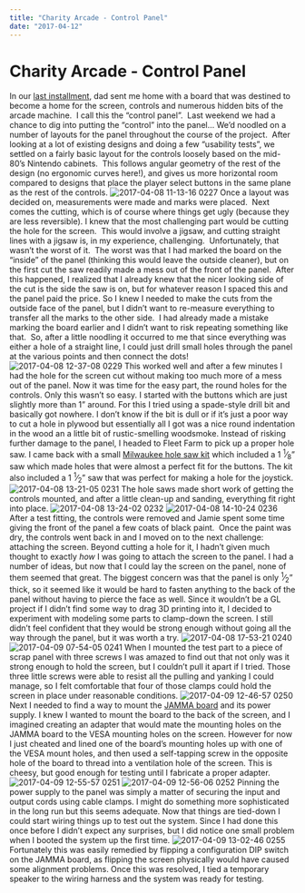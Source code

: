 ```yaml
---
title: "Charity Arcade - Control Panel"
date: "2017-04-12"
---
```


<div class="content">
<h1 id="charity-arcade-control-panel">Charity Arcade - Control Panel</h1>
<p>In our <a href="http://jjg.2soc.net/2017/03/31/charity-arcade-cabinet/" target="_blank">last installment</a>, dad sent me home with a board that was destined to become a home for the screen, controls and numerous hidden bits of the arcade machine.  I call this the “control panel”.  Last weekend we had a chance to dig into putting the “control” into the panel… We’d noodled on a number of layouts for the panel throughout the course of the project.  After looking at a lot of existing designs and doing a few “usability tests”, we settled on a fairly basic layout for the controls loosely based on the mid-80’s Nintendo cabinets.  This follows angular geometry of the rest of the design (no ergonomic curves here!), and gives us more horizontal room compared to designs that place the player select buttons in the same plane as the rest of the controls. <img alt="2017-04-08 11-13-16 0227" src="/wp/2017/04/2017-04-08-11-13-16-0227.jpg"/> Once a layout was decided on, measurements were made and marks were placed.  Next comes the cutting, which is of course where things get ugly (because they are less reversible). I knew that the most challenging part would be cutting the hole for the screen.  This would involve a jigsaw, and cutting straight lines with a jigsaw is, in my experience, challenging.  Unfortunately, that wasn’t the worst of it.  The worst was that I had marked the board on the “inside” of the panel (thinking this would leave the outside cleaner), but on the first cut the saw readily made a mess out of the front of the panel.  After this happened, I realized that I already knew that the nicer looking side of the cut is the side the saw is on, but for whatever reason I spaced this and the panel paid the price. So I knew I needed to make the cuts from the outside face of the panel, but I didn’t want to re-measure everything to transfer all the marks to the other side.  I had already made a mistake marking the board earlier and I didn’t want to risk repeating something like that.  So, after a little noodling it occurred to me that since everything was either a hole of a straight line, I could just drill small holes through the panel at the various points and then connect the dots! <img alt="2017-04-08 12-37-08 0229" src="/wp/2017/04/2017-04-08-12-37-08-0229.jpg"/> This worked well and after a few minutes I had the hole for the screen cut without making too much more of a mess out of the panel. Now it was time for the easy part, the round holes for the controls. Only this wasn’t so easy. I started with the buttons which are just slightly more than 1” around. For this I tried using a spade-style drill bit and basically got nowhere. I don’t know if the bit is dull or if it’s just a poor way to cut a hole in plywood but essentially all I got was a nice round indentation in the wood an a little bit of rustic-smelling woodsmoke. Instead of risking further damage to the panel, I headed to Fleet Farm to pick up a proper hole saw. I came back with a small <a href="http://astore.amazon.com/jjg00-20/detail/B0045CWX6S" target="_blank">Milwaukee hole saw kit</a> which included a 1 <sup>1</sup>⁄<sub>8</sub>” saw which made holes that were almost a perfect fit for the buttons. The kit also included a 1 <sup>1</sup>⁄<sub>2</sub>” saw that was perfect for making a hole for the joystick. <img alt="2017-04-08 13-21-05 0231" src="/wp/2017/04/2017-04-08-13-21-05-0231.jpg"/> The hole saws made short work of getting the controls mounted, and after a little clean-up and sanding, everything fit right into place. <img alt="2017-04-08 13-24-02 0232" src="/wp/2017/04/2017-04-08-13-24-02-0232.jpg"/> <img alt="2017-04-08 14-10-24 0236" src="/wp/2017/04/2017-04-08-14-10-24-0236.jpg"/> After a test fitting, the controls were removed and Jamie spent some time giving the front of the panel a few coats of black paint.  Once the paint was dry, the controls went back in and I moved on to the next challenge: attaching the screen. Beyond cutting a hole for it, I hadn’t given much thought to exactly <em>how</em> I was going to attach the screen to the panel. I had a number of ideas, but now that I could lay the screen on the panel, none of them seemed that great. The biggest concern was that the panel is only <sup>1</sup>⁄<sub>2</sub>” thick, so it seemed like it would be hard to fasten anything to the back of the panel without having to pierce the face as well. Since it wouldn’t be a GL project if I didn’t find some way to drag 3D printing into it, I decided to experiment with modeling some parts to clamp-down the screen. I still didn’t feel confident that they would be strong enough without going all the way through the panel, but it was worth a try. <img alt="2017-04-08 17-53-21 0240" src="/wp/2017/04/2017-04-08-17-53-21-0240.jpg"/> <img alt="2017-04-09 07-54-05 0241" src="/wp/2017/04/2017-04-09-07-54-05-0241.jpg"/> When I mounted the test part to a piece of scrap panel with three screws I was amazed to find out that not only was it strong enough to hold the screen, but I couldn’t pull it apart if I tried. Those three little screws were able to resist all the pulling and yanking I could manage, so I felt comfortable that four of those clamps could hold the screen in place under reasonable conditions. <img alt="2017-04-09 12-46-57 0250" src="/wp/2017/04/2017-04-09-12-46-57-0250.jpg"/> Next I needed to find a way to mount the <a href="http://astore.amazon.com/jjg00-20/detail/B01L1UT0R6" target="_blank">JAMMA board</a> and its power supply. I knew I wanted to mount the board to the back of the screen, and I imagined creating an adapter that would mate the mounting holes on the JAMMA board to the VESA mounting holes on the screen. However for now I just cheated and lined one of the board’s mounting holes up with one of the VESA mount holes, and then used a self-tapping screw in the opposite hole of the board to thread into a ventilation hole of the screen. This is cheesy, but good enough for testing until I fabricate a proper adapter. <img alt="2017-04-09 12-55-57 0251" src="/wp/2017/04/2017-04-09-12-55-57-0251.jpg"/> <img alt="2017-04-09 12-56-06 0252" src="/wp/2017/04/2017-04-09-12-56-06-0252.jpg"/> Pinning the power supply to the panel was simply a matter of securing the input and output cords using cable clamps. I might do something more sophisticated in the long run but this seems adequate. Now that things are tied-down I could start wiring things up to test out the system. Since I had done this once before I didn’t expect any surprises, but I did notice one small problem when I booted the system up the first time. <img alt="2017-04-09 13-02-46 0255" src="/wp/2017/04/2017-04-09-13-02-46-0255.jpg"/> Fortunately this was easily remedied by flipping a configuration DIP switch on the JAMMA board, as flipping the screen physically would have caused some alignment problems. Once this was resolved, I tied a temporary speaker to the wiring harness and the system was ready for testing.</p>
</div>

